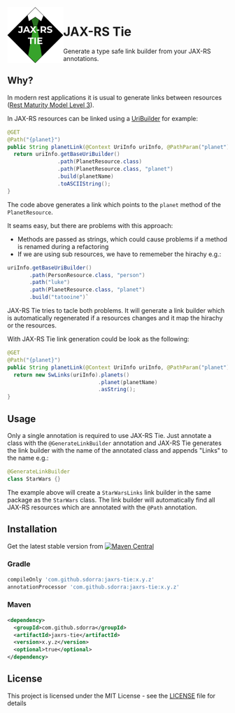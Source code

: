 <img align="left" alt="JAX-RS Tie" src="images/logo.png" width="128" height="128" />

# JAX-RS Tie

Generate a type safe link builder from your JAX-RS annotations.

## Why?

In modern rest applications it is usual to generate links between resources ([Rest Maturity Model Level 3](https://martinfowler.com/articles/richardsonMaturityModel.html#level3)).

In JAX-RS resources can be linked using a [UriBuilder](https://docs.oracle.com/javaee/7/api/javax/ws/rs/core/UriBuilder.html) for example:

```java
@GET
@Path("{planet}")
public String planetLink(@Context UriInfo uriInfo, @PathParam("planet") String planetName) {
  return uriInfo.getBaseUriBuilder()
                .path(PlanetResource.class)
                .path(PlanetResource.class, "planet")
                .build(planetName)
                .toASCIIString();
}
```

The code above generates a link which points to the `planet` method of the `PlanetResource`.

It seams easy, but there are problems with this approach:

* Methods are passed as strings, which could cause problems if a method is renamed during a refactoring
* If we are using sub resources, we have to rememeber the hirachy e.g.: 

```java
uriInfo.getBaseUriBuilder()
       .path(PersonResource.class, "person")
       .path("luke")
       .path(PlanetResource.class, "planet")
       .build("tatooine")`
```

JAX-RS Tie tries to tacle both problems.
It will generate a link builder which is automatically regenerated if a resources changes 
and it map the hirachy or the resources.

With JAX-RS Tie link generation could be look as the following:

```java
@GET
@Path("{planet}")
public String planetLink(@Context UriInfo uriInfo, @PathParam("planet") String planetName) {
  return new SwLinks(uriInfo).planets()
                             .planet(planetName)
                             .asString();
}
``` 

## Usage

Only a single annotation is required to use JAX-RS Tie.
Just annotate a class with the `@GenerateLinkBuilder` annotation and JAX-RS Tie generates the link builder
with the name of the annotated class and appends "Links" to the name e.g.: 

```java
@GenerateLinkBuilder
class StarWars {}
```

The example above will create a `StarWarsLinks` link builder in the same package as the `StarWars` class.
The link builder will automatically find all JAX-RS resources which are annotated with the `@Path` annotation.

## Installation

Get the latest stable version from [![Maven Central](https://img.shields.io/maven-central/v/com.github.sdorra/jaxrs-tie.svg)](https://search.maven.org/search?q=g:com.github.sdorra%20a:jaxrs-tie)

### Gradle

```groovy
compileOnly 'com.github.sdorra:jaxrs-tie:x.y.z'
annotationProcessor 'com.github.sdorra:jaxrs-tie:x.y.z'
```

### Maven

```xml
<dependency>
  <groupId>com.github.sdorra</groupId>
  <artifactId>jaxrs-tie</artifactId>
  <version>x.y.z</version>
  <optional>true</optional>
</dependency>
```

## License

This project is licensed under the MIT License - see the [LICENSE](LICENSE) file for details
